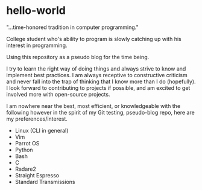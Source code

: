 # hello-world
"...time-honored tradition in computer programming."

College student who's ability to program is slowly catching up with his interest in programming.

Using this repository as a pseudo blog for the time being.

I try to learn the right way of doing things and always strive to know and implement best practices.
I am always receptive to constructive criticism and never fall into the trap of thinking that I know more than I do
(hopefully). I look forward to contributing to projects if possible, and am excited to get involved more with
open-source projects.

I am nowhere near the best, most efficient, or knowledgeable with the following however in the spirit of my Git
testing, pseudo-blog repo, here are my preferences/interest.

* Linux (CLI in general)
* Vim
* Parrot OS
* Python
* Bash
* C
* Radare2
* Straight Espresso
* Standard Transmissions
